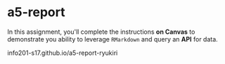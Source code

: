 # a5-report

In this assignment, you'll complete the instructions **on Canvas** to demonstrate you ability to leverage `RMarkdown` and query an **API** for data.

info201-s17.github.io/a5-report-ryukiri
